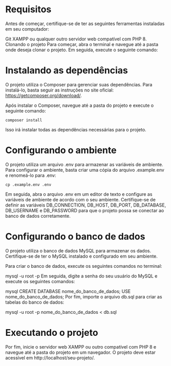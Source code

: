 # Requisitos
Antes de começar, certifique-se de ter as seguintes ferramentas instaladas em seu computador:

Git
XAMPP ou qualquer outro servidor web compatível com PHP 8.
Clonando o projeto
Para começar, abra o terminal e navegue até a pasta onde deseja clonar o projeto. Em seguida, execute o seguinte comando:


# Instalando as dependências
O projeto utiliza o Composer para gerenciar suas dependências. Para instalá-lo, basta seguir as instruções no site oficial: https://getcomposer.org/download/.

Após instalar o Composer, navegue até a pasta do projeto e execute o seguinte comando:
```
composer install
```
Isso irá instalar todas as dependências necessárias para o projeto.

# Configurando o ambiente
O projeto utiliza um arquivo .env para armazenar as variáveis de ambiente. Para configurar o ambiente, basta criar uma cópia do arquivo .example.env e renomeá-lo para .env:
```
cp .example.env .env
```
Em seguida, abra o arquivo .env em um editor de texto e configure as variáveis de ambiente de acordo com o seu ambiente. Certifique-se de definir as variáveis DB_CONNECTION, DB_HOST, DB_PORT, DB_DATABASE, DB_USERNAME e DB_PASSWORD para que o projeto possa se conectar ao banco de dados corretamente.

# Configurando o banco de dados
O projeto utiliza o banco de dados MySQL para armazenar os dados. Certifique-se de ter o MySQL instalado e configurado em seu ambiente.

Para criar o banco de dados, execute os seguintes comandos no terminal:

mysql -u root -p
Em seguida, digite a senha do seu usuário do MySQL e execute os seguintes comandos:

mysql
CREATE DATABASE nome_do_banco_de_dados;
USE nome_do_banco_de_dados;
Por fim, importe o arquivo db.sql para criar as tabelas do banco de dados:

mysql -u root -p nome_do_banco_de_dados < db.sql

# Executando o projeto
Por fim, inicie o servidor web XAMPP ou outro compatível com PHP 8 e navegue até a pasta do projeto em um navegador. O projeto deve estar acessível em http://localhost/seu-projeto/.
